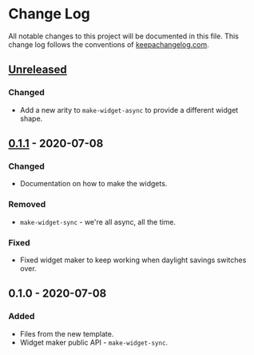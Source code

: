 # Change Log
All notable changes to this project will be documented in this file. This change log follows the conventions of [keepachangelog.com](http://keepachangelog.com/).

## [Unreleased]
### Changed
- Add a new arity to `make-widget-async` to provide a different widget shape.

## [0.1.1] - 2020-07-08
### Changed
- Documentation on how to make the widgets.

### Removed
- `make-widget-sync` - we're all async, all the time.

### Fixed
- Fixed widget maker to keep working when daylight savings switches over.

## 0.1.0 - 2020-07-08
### Added
- Files from the new template.
- Widget maker public API - `make-widget-sync`.

[Unreleased]: https://github.com/your-name/playsync/compare/0.1.1...HEAD
[0.1.1]: https://github.com/your-name/playsync/compare/0.1.0...0.1.1
